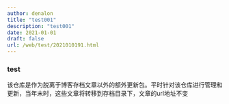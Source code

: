 ```yaml
---
author: denalon
title: "test001"
description: "test001"
date: 2021-01-01
draft: false
url: /web/test/2021010191.html
---
```


### test

该仓库是作为脱离于博客存档文章以外的额外更新包。平时针对该仓库进行管理和更新，当年末时，这些文章将转移到存档目录下，文章的url地址不变